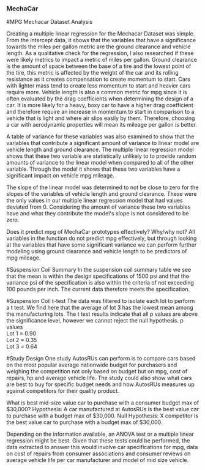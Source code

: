 ### MechaCar

#MPG Mechacar Dataset Analysis

Creating a multiple linear regression for the Mechacar Dataset was simple. From the intercept data, it shows that the variables that have a significance towards the miles per gallon metric are the ground clearance and vehicle length. 
As a qualitative check for the regression, I also researched if these were likely metrics to impact a metric of miles per gallon. Ground clearance is the amount of space between the base of a tire and the lowest point of the tire, this metric
is affected by the weight of the car and its rolling resistance as it creates compensation to create momentum to start. Cars with lighter mass tend to create less momentum to start and heavier cars require more. Vehicle length is also a common metric for mpg since it is
often evaluated by the drag coefficients when determining the design of a car. It is more likely for a heavy, boxy car to have a higher drag coefficient and therefore require an increase in momentum to start in comparison to a vehicle that is light and where air slips easily by them. 
Therefore, choosing a car with aerodynamic properties will mean its mileage per gallon is better. 

A table of variance for these variables was also examined to show that the variables that contribute a significant amount of variance to linear model are vehicle length and ground clearance. The multiple linear regression model shows that these two variable are statistically unlikely to 
to provide random amounts of variance to the linear model when compared to all of the other variable. Through the model it shows that these two variables have a significant impact on vehicle mpg mileage. 

The slope of the linear model was determined to not be close to zero for the slopes of the variables of vehicle length and ground clearance. These were the only values in our multiple linear regression model that had values deviated from 0. Considering the amount of variance these two
variables have and what they contribute the model's slope is not considered to be zero. 

Does it predict mpg of MechaCar prototypes effectively? Why/why not?
All variables in the function do not predict mpg effectively, but through looking at the variables that have some significant variance we can perform further modeling using ground clearance and vehicle length to be predictors of mpg mileage.

#Suspension Coil Summary 
In the suspension coil summary table we see that the mean is within the design specifications
of 1500 psi and that the variance psi of the specification is also within the criteria of not 
exceeding 100 pounds per inch. The current data therefore meets the specification. 

#Suspension Coil t-test
The data was filtered to isolate each lot to perform a t test. We find here that the average of lot 3 has the lowest mean among the manufacturing lots. The t test results indicate that all p values are above the significance level, however we cannot reject the null hypothesis.
p values          	
Lot 1 = 0.90		
Lot 2 = 0.35		
Lot 3 = 0.64		

#Study Design 
One study AutosRUs can perform is to compare cars based on the most popular average nationwide budget for purchasers and weighing the competition not only based on budget but on mpg, cost of repairs, hp and average vehicle life. The study could also show what cars are best to buy for specific budget needs
and how AutosRUs measures up against competitors for their quality product. 

What is best mid-size value car to purchase with a consumer budget max of $30,000? 
Hypothesis: A car manufactured at AutosRUs is the best value car to purchase with a budget max of $30,000.
Null Hypothesis: X competitor is the best value car to purchase with a budget max of $30,000.

Depending on the information available, an ANOVA test or a multiple linear regression might be best. Given that these tests could be performed, the data extracted to answer this would involve car specifications for mpg, data on cost of repairs from consumer associations and consumer reviews on average vehicle life 
per car manufacturer and model of mid size vehicle.  
